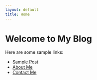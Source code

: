 ```yaml
---
layout: default
title: Home
---
```


# Welcome to My Blog

Here are some sample links:
- [Sample Post](./_posts/2024-05-21-sample-post.md)
- [About Me](./about.md)
- [Contact Me](./contact.md)